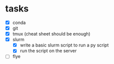 # tasks
- [x] conda
- [x] git
- [x] tmux (cheat sheet should be enough)
- [x] slurm
    - [x] write a basic slurm script to run a py script
    - [x] run the script on the server
- [ ] flye
